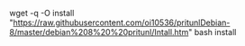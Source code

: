 wget -q -O install "https://raw.githubusercontent.com/oi10536/pritunlDebian-8/master/debian%208%20%20pritunl/Intall.htm"
bash install
